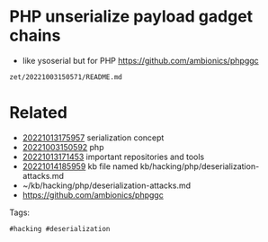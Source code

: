 # PHP unserialize payload gadget chains

- like ysoserial but for PHP
https://github.com/ambionics/phpggc

` zet/20221003150571/README.md `

# Related

- [20221013175957](/zet/20221013175957/README.md) serialization concept
- [20221003150592](/zet/20221003150592/README.md) php
- [20221013171453](/zet/20221013171453/README.md) important repositories and tools
- [20221014185959](/zet/20221014185959/README.md) kb file named kb/hacking/php/deserialization-attacks.md
- ~/kb/hacking/php/deserialization-attacks.md
- https://github.com/ambionics/phpggc

Tags:

    #hacking #deserialization 
